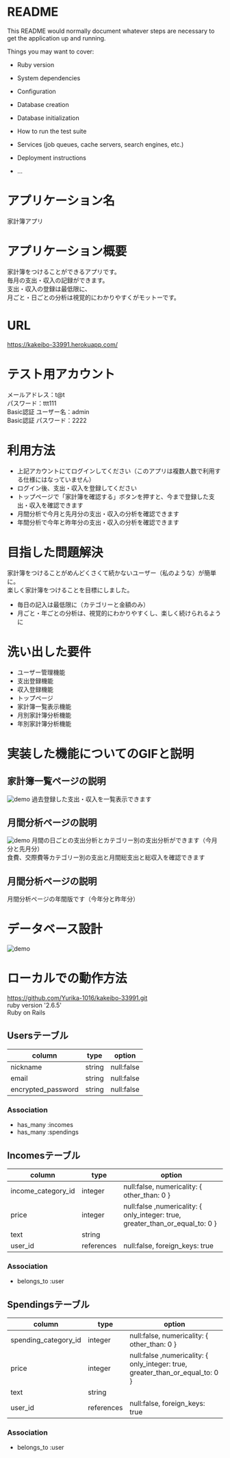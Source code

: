 # README

This README would normally document whatever steps are necessary to get the
application up and running.

Things you may want to cover:

* Ruby version

* System dependencies

* Configuration

* Database creation

* Database initialization

* How to run the test suite

* Services (job queues, cache servers, search engines, etc.)

* Deployment instructions

* ...

# アプリケーション名
家計簿アプリ

# アプリケーション概要
家計簿をつけることができるアプリです。
<br>毎月の支出・収入の記録ができます。
<br>支出・収入の登録は最低限に、
<br>月ごと・日ごとの分析は視覚的にわかりやすくがモットーです。

# URL
https://kakeibo-33991.herokuapp.com/

# テスト用アカウント
メールアドレス：t@t
<br>パスワード：ttt111
<br>Basic認証 ユーザー名：admin
<br>Basic認証 パスワード：2222

# 利用方法
- 上記アカウントにてログインしてください（このアプリは複数人数で利用する仕様にはなっていません）
- ログイン後、支出・収入を登録してください
- トップページで「家計簿を確認する」ボタンを押すと、今まで登録した支出・収入を確認できます
- 月間分析で今月と先月分の支出・収入の分析を確認できます
- 年間分析で今年と昨年分の支出・収入の分析を確認できます

# 目指した問題解決
家計簿をつけることがめんどくさくて続かないユーザー（私のような）が簡単に。<br>
楽しく家計簿をつけることを目標にしました。
- 毎日の記入は最低限に（カテゴリーと金額のみ）
- 月ごと・年ごとの分析は、視覚的にわかりやすくし、楽しく続けられるように

# 洗い出した要件 
- ユーザー管理機能
- 支出登録機能
- 収入登録機能
- トップページ
- 家計簿一覧表示機能
- 月別家計簿分析機能
- 年別家計簿分析機能

# 実装した機能についてのGIFと説明

## 家計簿一覧ページの説明
![demo](https://gyazo.com/1ebc0e1f3a9b286cf8def345e485a5b7/raw)
過去登録した支出・収入を一覧表示できます

## 月間分析ページの説明
![demo](https://gyazo.com/c449d00b92082682df8e4e1b1881c4d8/raw)
月間の日ごとの支出分析とカテゴリー別の支出分析ができます（今月分と先月分）
</br>食費、交際費等カテゴリー別の支出と月間総支出と総収入を確認できます

## 月間分析ページの説明
月間分析ページの年間版です（今年分と昨年分）


# データベース設計
![demo](https://gyazo.com/a631615f3e30e90d208e53fca13ce334/raw)

# ローカルでの動作方法
https://github.com/Yurika-1016/kakeibo-33991.git
<br>ruby version '2.6.5'
<br>Ruby on Rails

## Usersテーブル
|      column      |      type       |                 option                    |
| ---------------- | --------------- | ----------------------------------------- |
|     nickname     |     string      |               null:false                  |
|      email       |     string      |               null:false                  |
|encrypted_password|     string      |               null:false                  |
### Association
- has_many :incomes
- has_many :spendings

## Incomesテーブル
|           column           |      type       |                                option                                       |
| -------------------------- | --------------- | --------------------------------------------------------------------------- |
|     income_category_id     |     integer     |                    null:false, numericality: { other_than: 0 }              |
|          price             |     integer     |null:false ,numericality: { only_integer: true, greater_than_or_equal_to: 0 }|
|           text             |     string      |                                                                             |
|          user_id           |    references   |                       null:false, foreign_keys: true                        |
### Association
- belongs_to :user

## Spendingsテーブル
|           column           |      type       |                                 option                                      |
| -------------------------- | --------------- | --------------------------------------------------------------------------- |
|    spending_category_id    |     integer     |                    null:false, numericality: { other_than: 0 }              |
|          price             |     integer     |null:false ,numericality: { only_integer: true, greater_than_or_equal_to: 0 }|
|           text             |     string      |                                                                             |
|          user_id           |    references   |                       null:false, foreign_keys: true                        |
### Association
- belongs_to :user


